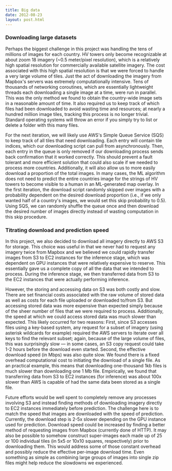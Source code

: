 ```yaml
---
title: Big data
date: 2012-08-23
layout: post.html
---
```


### Downloading large datasets
Perhaps the biggest challenge in this project was handling the tens of millions of images for each country. HV towers only become recognizable at about zoom 18 imagery (~0.5 meter/pixel resolution), which is a relatively high spatial resolution for commercially available satellite imagery. The cost associated with this high spatial resolution is that we were forced to handle a very large volume of tiles. Just the act of downloading the imagery from Mapbox's servers was extremely computationally intensive. Tens of thousands of networking coroutines, which are essentially lightweight threads each downloading a single image at a time, were run in parallel. This was the only method we found to obtain the country-wide image sets in a reasonable amount of time. It also required us to keep track of which files had been downloaded to avoid wasting time and resources; at nearly a hundred million image tiles, tracking this process is no longer trivial. Standard operating systems will throw an error if you simply try to list or delete a folder with this many files.

For the next iteration, we will likely use AWS's Simple Queue Service (SQS) to keep track of all tiles that need downloading. Each entry will contain tile indices, which our downloading script can pull from asynchronously. Then, each entry in the queue is only removed if our downloading process sends back confirmation that it worked correctly. This should prevent a fault tolerant and more efficient solution that could also scale if we needed to process more countries. Additionally, it will also allow us to more easily download a proportion of the total images. In many cases, the ML algorithm does not need to predict the entire countries image for the strings of HV towers to become visible to a human in an ML-generated map overlay. In the first iteration, the download script randomly skipped over images with a probability dependent on the desired download proportion (i.e., if we only wanted half of a country's images, we would set this skip probability to 0.5). Using SQS, we can randomly shuffle the queue once and then download the desired number of images directly instead of wasting computation in this skip procedure. 

### Titrating download and prediction speed
In this project, we also decided to download all imagery directly to AWS S3 for storage. This choice was useful in that we never had to request any imagery twice from Mapbox and we believed we could rapidly transfer images from S3 to EC2 instances for the inference stage, which was dependent on GPU instances that were relatively expensive to reserve. This essentially gave us a complete copy of all the data that we intended to process. During the inference stage, we then transferred data from S3 to the EC2 instances that were actually performing inference.

However, the storing and accessing data on S3 was both costly and slow. There are set financial costs associated with the raw volume of stored data as well as costs for each file uploaded or downloaded to/from S3. But accessing stored data was more expensive than expected simply because of the sheer number of files that we were required to process. Additionally, the speed at which we could access stored data was much slower than expected. This likely occurred for two reasons: First, since S3 accesses files using a key-based system, any request for a subset of imagery (using asterisk wildcards for example) required the AWS servers to iterate over all keys to find the relevant subset; again, because of the large volume of files, this was surprisingly slow — in some cases, an S3 copy request could take 1-2 hours before the download even started. Second, the effective download speed (in Mbps) was also quite slow. We found there is a fixed overhead computational cost to initiating the download of a single file. As an practical example, this means that downloading one-thousand 1kb files is much slower than downloading one 1 Mb file. Empirically, we found that transferring data from S3 to EC2 instances (for inference) was about 100x slower than AWS is capable of had the same data been stored as a single file.

Future efforts would be well spent to completely remove any processes involving S3 and instead finding methods of downloading imagery directly to EC2 instances immediately before prediction. The challenge here is to match the speed that images are downloaded with the speed of prediction. Currently, the download step is 2-5x slower depending on the GPU instance used for prediction. Download speed could be increased by finding a better method of requesting images from Mapbox (currently done of HTTP). It may also be possible to somehow construct super-images each made up of 25 or 100 individual tiles (in 5x5 or 10x10 squares, respectively) prior to downloading them. This would address some of those constant overhead and possibly reduce the effective per-image download time. Even something as simple as combining large groups of images into single zip files might help reduce the slowdowns we experienced. 
